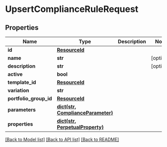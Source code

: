 # UpsertComplianceRuleRequest


## Properties
Name | Type | Description | Notes
------------ | ------------- | ------------- | -------------
**id** | [**ResourceId**](ResourceId.md) |  | 
**name** | **str** |  | [optional] 
**description** | **str** |  | [optional] 
**active** | **bool** |  | 
**template_id** | [**ResourceId**](ResourceId.md) |  | 
**variation** | **str** |  | 
**portfolio_group_id** | [**ResourceId**](ResourceId.md) |  | 
**parameters** | [**dict(str, ComplianceParameter)**](ComplianceParameter.md) |  | 
**properties** | [**dict(str, PerpetualProperty)**](PerpetualProperty.md) |  | 

[[Back to Model list]](../README.md#documentation-for-models) [[Back to API list]](../README.md#documentation-for-api-endpoints) [[Back to README]](../README.md)



